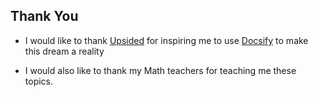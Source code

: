 ## Thank You

- I would like to thank [Upsided](https://github.com/Upsidedly) for inspiring me to use [Docsify](https://docsify.js.org/#/) to make this dream a reality

- I would also like to thank my Math teachers for teaching me these topics.
